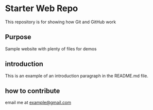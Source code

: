 # Starter Web Repo

This repository is for showing how Git and GitHub work

## Purpose

Sample website with plenty of files for demos

## introduction

This is an example of an introduction paragraph in the README.md file.

## how to contribute

email me at example@gmail.com